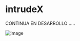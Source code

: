 # intrudeX
CONTINUA EN DESARROLLO .....

![image](https://github.com/ferhs343/intrudeX/assets/114626248/398142e7-8903-4e73-b9bd-c6dbc3a4bba2)










